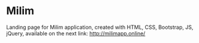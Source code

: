 # Milim

Landing page for Milim application, created with HTML, CSS, Bootstrap, JS, jQuery, available on the next link: http://milimapp.online/ 
